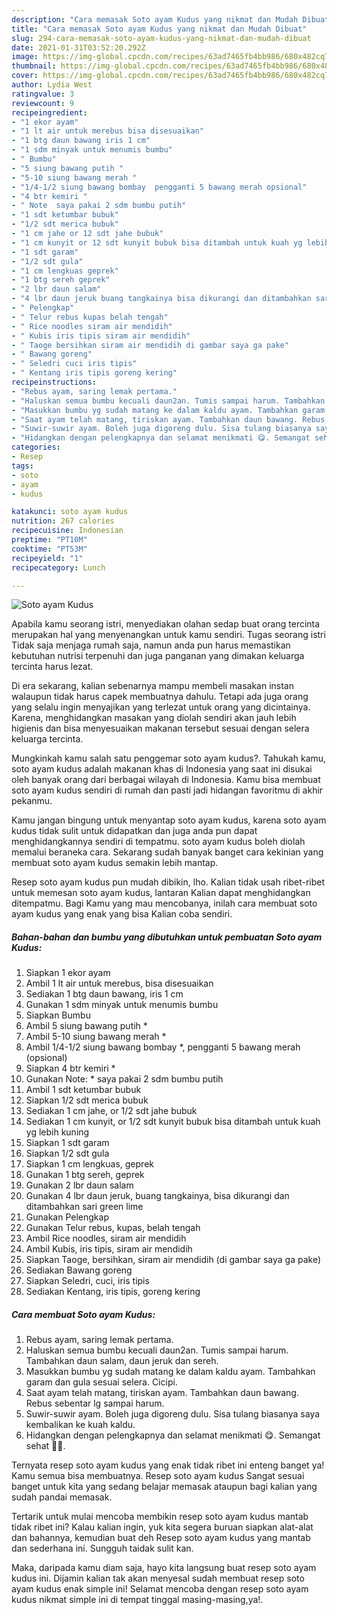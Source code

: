 ```yaml
---
description: "Cara memasak Soto ayam Kudus yang nikmat dan Mudah Dibuat"
title: "Cara memasak Soto ayam Kudus yang nikmat dan Mudah Dibuat"
slug: 294-cara-memasak-soto-ayam-kudus-yang-nikmat-dan-mudah-dibuat
date: 2021-01-31T03:52:20.292Z
image: https://img-global.cpcdn.com/recipes/63ad7465fb4bb986/680x482cq70/soto-ayam-kudus-foto-resep-utama.jpg
thumbnail: https://img-global.cpcdn.com/recipes/63ad7465fb4bb986/680x482cq70/soto-ayam-kudus-foto-resep-utama.jpg
cover: https://img-global.cpcdn.com/recipes/63ad7465fb4bb986/680x482cq70/soto-ayam-kudus-foto-resep-utama.jpg
author: Lydia West
ratingvalue: 3
reviewcount: 9
recipeingredient:
- "1 ekor ayam"
- "1 lt air untuk merebus bisa disesuaikan"
- "1 btg daun bawang iris 1 cm"
- "1 sdm minyak untuk menumis bumbu"
- " Bumbu"
- "5 siung bawang putih "
- "5-10 siung bawang merah "
- "1/4-1/2 siung bawang bombay  pengganti 5 bawang merah opsional"
- "4 btr kemiri "
- " Note  saya pakai 2 sdm bumbu putih"
- "1 sdt ketumbar bubuk"
- "1/2 sdt merica bubuk"
- "1 cm jahe or 12 sdt jahe bubuk"
- "1 cm kunyit or 12 sdt kunyit bubuk bisa ditambah untuk kuah yg lebih kuning"
- "1 sdt garam"
- "1/2 sdt gula"
- "1 cm lengkuas geprek"
- "1 btg sereh geprek"
- "2 lbr daun salam"
- "4 lbr daun jeruk buang tangkainya bisa dikurangi dan ditambahkan sari green lime"
- " Pelengkap"
- " Telur rebus kupas belah tengah"
- " Rice noodles siram air mendidih"
- " Kubis iris tipis siram air mendidih"
- " Taoge bersihkan siram air mendidih di gambar saya ga pake"
- " Bawang goreng"
- " Seledri cuci iris tipis"
- " Kentang iris tipis goreng kering"
recipeinstructions:
- "Rebus ayam, saring lemak pertama."
- "Haluskan semua bumbu kecuali daun2an. Tumis sampai harum. Tambahkan daun salam, daun jeruk dan sereh."
- "Masukkan bumbu yg sudah matang ke dalam kaldu ayam. Tambahkan garam dan gula sesuai selera. Cicipi."
- "Saat ayam telah matang, tiriskan ayam. Tambahkan daun bawang. Rebus sebentar lg sampai harum."
- "Suwir-suwir ayam. Boleh juga digoreng dulu. Sisa tulang biasanya saya kembalikan ke kuah kaldu."
- "Hidangkan dengan pelengkapnya dan selamat menikmati 😋. Semangat sehat 💪💕."
categories:
- Resep
tags:
- soto
- ayam
- kudus

katakunci: soto ayam kudus 
nutrition: 267 calories
recipecuisine: Indonesian
preptime: "PT10M"
cooktime: "PT53M"
recipeyield: "1"
recipecategory: Lunch

---
```



![Soto ayam Kudus](https://img-global.cpcdn.com/recipes/63ad7465fb4bb986/680x482cq70/soto-ayam-kudus-foto-resep-utama.jpg)

Apabila kamu seorang istri, menyediakan olahan sedap buat orang tercinta merupakan hal yang menyenangkan untuk kamu sendiri. Tugas seorang istri Tidak saja menjaga rumah saja, namun anda pun harus memastikan kebutuhan nutrisi terpenuhi dan juga panganan yang dimakan keluarga tercinta harus lezat.

Di era  sekarang, kalian sebenarnya mampu membeli masakan instan walaupun tidak harus capek membuatnya dahulu. Tetapi ada juga orang yang selalu ingin menyajikan yang terlezat untuk orang yang dicintainya. Karena, menghidangkan masakan yang diolah sendiri akan jauh lebih higienis dan bisa menyesuaikan makanan tersebut sesuai dengan selera keluarga tercinta. 



Mungkinkah kamu salah satu penggemar soto ayam kudus?. Tahukah kamu, soto ayam kudus adalah makanan khas di Indonesia yang saat ini disukai oleh banyak orang dari berbagai wilayah di Indonesia. Kamu bisa membuat soto ayam kudus sendiri di rumah dan pasti jadi hidangan favoritmu di akhir pekanmu.

Kamu jangan bingung untuk menyantap soto ayam kudus, karena soto ayam kudus tidak sulit untuk didapatkan dan juga anda pun dapat menghidangkannya sendiri di tempatmu. soto ayam kudus boleh diolah memalui beraneka cara. Sekarang sudah banyak banget cara kekinian yang membuat soto ayam kudus semakin lebih mantap.

Resep soto ayam kudus pun mudah dibikin, lho. Kalian tidak usah ribet-ribet untuk memesan soto ayam kudus, lantaran Kalian dapat menghidangkan ditempatmu. Bagi Kamu yang mau mencobanya, inilah cara membuat soto ayam kudus yang enak yang bisa Kalian coba sendiri.

<!--inarticleads1-->

##### Bahan-bahan dan bumbu yang dibutuhkan untuk pembuatan Soto ayam Kudus:

1. Siapkan 1 ekor ayam
1. Ambil 1 lt air untuk merebus, bisa disesuaikan
1. Sediakan 1 btg daun bawang, iris 1 cm
1. Gunakan 1 sdm minyak untuk menumis bumbu
1. Siapkan  Bumbu
1. Ambil 5 siung bawang putih *
1. Ambil 5-10 siung bawang merah *
1. Ambil 1/4-1/2 siung bawang bombay *, pengganti 5 bawang merah (opsional)
1. Siapkan 4 btr kemiri *
1. Gunakan  Note: * saya pakai 2 sdm bumbu putih
1. Ambil 1 sdt ketumbar bubuk
1. Siapkan 1/2 sdt merica bubuk
1. Sediakan 1 cm jahe, or 1/2 sdt jahe bubuk
1. Sediakan 1 cm kunyit, or 1/2 sdt kunyit bubuk bisa ditambah untuk kuah yg lebih kuning
1. Siapkan 1 sdt garam
1. Siapkan 1/2 sdt gula
1. Siapkan 1 cm lengkuas, geprek
1. Gunakan 1 btg sereh, geprek
1. Gunakan 2 lbr daun salam
1. Gunakan 4 lbr daun jeruk, buang tangkainya, bisa dikurangi dan ditambahkan sari green lime
1. Gunakan  Pelengkap
1. Gunakan  Telur rebus, kupas, belah tengah
1. Ambil  Rice noodles, siram air mendidih
1. Ambil  Kubis, iris tipis, siram air mendidih
1. Siapkan  Taoge, bersihkan, siram air mendidih (di gambar saya ga pake)
1. Sediakan  Bawang goreng
1. Siapkan  Seledri, cuci, iris tipis
1. Sediakan  Kentang, iris tipis, goreng kering




<!--inarticleads2-->

##### Cara membuat Soto ayam Kudus:

1. Rebus ayam, saring lemak pertama.
1. Haluskan semua bumbu kecuali daun2an. Tumis sampai harum. Tambahkan daun salam, daun jeruk dan sereh.
1. Masukkan bumbu yg sudah matang ke dalam kaldu ayam. Tambahkan garam dan gula sesuai selera. Cicipi.
1. Saat ayam telah matang, tiriskan ayam. Tambahkan daun bawang. Rebus sebentar lg sampai harum.
1. Suwir-suwir ayam. Boleh juga digoreng dulu. Sisa tulang biasanya saya kembalikan ke kuah kaldu.
1. Hidangkan dengan pelengkapnya dan selamat menikmati 😋. Semangat sehat 💪💕.




Ternyata resep soto ayam kudus yang enak tidak ribet ini enteng banget ya! Kamu semua bisa membuatnya. Resep soto ayam kudus Sangat sesuai banget untuk kita yang sedang belajar memasak ataupun bagi kalian yang sudah pandai memasak.

Tertarik untuk mulai mencoba membikin resep soto ayam kudus mantab tidak ribet ini? Kalau kalian ingin, yuk kita segera buruan siapkan alat-alat dan bahannya, kemudian buat deh Resep soto ayam kudus yang mantab dan sederhana ini. Sungguh taidak sulit kan. 

Maka, daripada kamu diam saja, hayo kita langsung buat resep soto ayam kudus ini. Dijamin kalian tak akan menyesal sudah membuat resep soto ayam kudus enak simple ini! Selamat mencoba dengan resep soto ayam kudus nikmat simple ini di tempat tinggal masing-masing,ya!.

